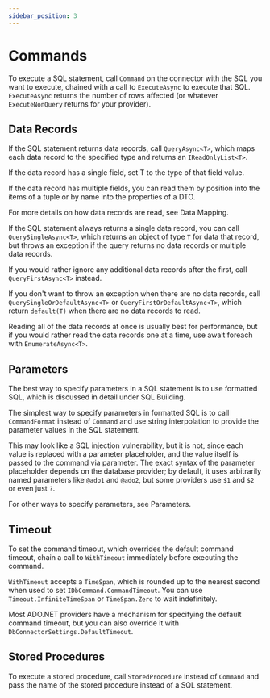 ```yaml
---
sidebar_position: 3
---
```


# Commands

To execute a SQL statement, call `Command` on the connector with the SQL you want to execute, chained with a call to `ExecuteAsync` to execute that SQL. `ExecuteAsync` returns the number of rows affected (or whatever `ExecuteNonQuery` returns for your provider).

## Data Records

If the SQL statement returns data records, call `QueryAsync<T>`, which maps each data record to the specified type and returns an `IReadOnlyList<T>`.

If the data record has a single field, set T to the type of that field value.

If the data record has multiple fields, you can read them by position into the items of a tuple or by name into the properties of a DTO.

For more details on how data records are read, see Data Mapping.

If the SQL statement always returns a single data record, you can call `QuerySingleAsync<T>`, which returns an object of type `T` for data that record, but throws an exception if the query returns no data records or multiple data records.

If you would rather ignore any additional data records after the first, call `QueryFirstAsync<T>` instead.

If you don't want to throw an exception when there are no data records, call `QuerySingleOrDefaultAsync<T>` or `QueryFirstOrDefaultAsync<T>`, which return `default(T)` when there are no data records to read.

Reading all of the data records at once is usually best for performance, but if you would rather read the data records one at a time, use await foreach with `EnumerateAsync<T>`.

## Parameters

The best way to specify parameters in a SQL statement is to use formatted SQL, which is discussed in detail under SQL Building.

The simplest way to specify parameters in formatted SQL is to call `CommandFormat` instead of `Command` and use string interpolation to provide the parameter values in the SQL statement.

This may look like a SQL injection vulnerability, but it is not, since each value is replaced with a parameter placeholder, and the value itself is passed to the command via parameter. The exact syntax of the parameter placeholder depends on the database provider; by default, it uses arbitrarily named parameters like `@ado1` and `@ado2`, but some providers use `$1` and `$2` or even just `?`.

For other ways to specify parameters, see Parameters.

## Timeout

To set the command timeout, which overrides the default command timeout, chain a call to `WithTimeout` immediately before executing the command.

`WithTimeout` accepts a `TimeSpan`, which is rounded up to the nearest second when used to set `IDbCommand.CommandTimeout`. You can use `Timeout.InfiniteTimeSpan` or `TimeSpan.Zero` to wait indefinitely.

Most ADO.NET providers have a mechanism for specifying the default command timeout, but you can also override it with `DbConnectorSettings.DefaultTimeout`.

## Stored Procedures

To execute a stored procedure, call `StoredProcedure` instead of `Command` and pass the name of the stored procedure instead of a SQL statement.
